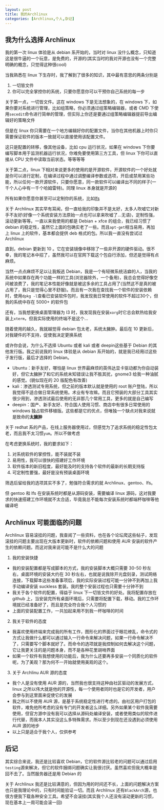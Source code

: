```yaml
---
layout: post
title: 我的Archlinux
categories: [Archlinux,个人,杂记]
---
```


## 我为什么选择 Archlinux

我的第一次 linux 体验是从 debian 系开始的，当时对 linux 没什么概念，只知道这是很牛逼的一个玩意，是免费的，开源的(其实当时的我对开源也没有一个完整明确的概念，只觉得这种很cool)

当我熟悉在 linux 下生存时，我了解到了很多的知识，其中最有意思的两条分别是

1. 一切皆文件
2. 你可以完全掌控你的系统，只要你愿意你可以干预你自己系统的每一步

关于第一点，一切皆文件。这在 windows 下是无法想象的，在 windows 下，如果你要对系统进行管理，比如组策略，你必须通过组策略编辑器，或者 CMD 下使用`secedit`命令进行简单的管理，但实际上你还是要通过组策略编辑器提前导出编辑好的策略文件

但是在 linux 你只需要在一个地方编辑好你的配置文件，当你在其他机器上时你只需要保证软件的版本一致就可以直接使用该配置文件。

这只是配置的转移，像其他设备，比如 cpu 运行状况，如果在 windows 下你要编写脚本用于监测机器运行状况，你难免要使用第三方工具，但 linux 下你可以直接从 CPU 文件中读取当前状态。等等等等

关于第二点，linux 下相对来说更多的使用的是开源软件，开源软件的一个好处就是你可以进行定制，在编译过程中通过调整编译参数或选项，开启或禁用某些功能，所以任何一款开源软件，只要你愿意，同一款软件可以编译出不同的样子(一千个人心中有一千个哈姆雷特)。同理 linux 本身就是开源的

所有如果你愿意你甚至可以定制你的系统，比如[lfs](http://www.linuxfromscratch.org/lfs/)

关于 Archlinux 其实早有耳闻，但一直给我的印象并不是太好，太多人吹嘘它对新手不友好(好像一个系统安装方法原始一点也可以拿来吹嘘了...无语)，定制性强，滚动更新等等。一直以来我使用的都是 Debian + xfce 的组合，我已经习惯了 debian 的稳定性，虽然它上面的包确实老了一些。而且`apt-get`相当易用，再加上 linux 上的软件，基本都会提供 deb 格式的包。所以我一直没有尝试过 Archlinux

直到，debian 更新到 10 。它在安装镜像中移除了一些非开源的硬件驱动。很不幸，我的笔记本中招了，虽然我可以在官网下载这个包自行添加，但还是觉得有点麻烦。

当然一点点麻烦不足以让我叛逃 Debian，我是一个有轻微系统洁癖的人，当我的系统中如果存在两个功能一样的工具(浏览器除外，一个备用)，我总会觉得好像空间被浪费了，我的笔记本性能好像就是被这多余的工具占用了(当然这不是真的被占用了，我只是觉得心里不舒服)。而且有一次我在查找我一个软件的安装依赖时，使用`dpkg -l`查看已安装软件包时，我发现我日常使用的软件不超过30个，但我的系统中存在 5000+ 的软件包

还有，当我想更换桌面管理器为 I3 时，我发现我在安装`xorg`时它总会默热给我安装上`xterm`，但我实际使用的终端不是这个...

随着使用的越久，我就越觉得 debian 包太老，系统太臃肿。最后在 10 更新后，对我硬件的不支持，促使我决定更换系统

或许你会说，为什么不选择 Ubuntu 或者 kali 或者 deepin这些基于 Debian 的其他发行版。我之前说我的 linux 体验是从 debian 系开始的，就是我已经用过这些子发行版，最后才选择的 Debian。

- Ubuntu：新手友好，哪怕是 linux 世界最麻烦的英伟达显卡驱动都为你自动装好，但它太臃肿了和它的系统未知错误让我不胜其扰，gnome3 给我一种油腻的感觉。(貌似现在的 20 版配色有改善)
- kali：渗透测试专用系统，但之前的版本默认就是使用的 root 账户登陆，所以我觉得不适合做日常系统使用。术业有专攻嘛。而且它预装的大部分工具其实很少用到，渗透测试最后使用的无非那几个常用工具，更多的就是自己编写
- deepin：国产、新手友好、符合国人使用习惯、商店中有很多日常使用的 windows 独占软件移植版。这些都是它的优点，但唯独一个缺点对我来说就是致命的**太臃肿**

关于 redhat 系的产品，在线上服务器使用过，但感觉为了追求系统的稳定性包太老，而且我不太习惯`yum`。所以不做考虑

在考虑更换系统时，我的要求如下：

1. 对系统软件的掌控性，能不装就不装
2. 易用性，我可以很快的搭建好工作环境
3. 软件版本的新旧程度，最好能及时的支持各个软件的最新的长期支持版
4. 可定制性要强，最好是没有预装桌面环境

筛选后留给我的选项其实不多了，勉强符合需求的就 Archlinux、gentoo、lfs。

但 gentoo 和 lfs 在安装系统时都是从源码安装，需要编译 linux 源码，这对我要求的快速搭建工作环境就不太合适，毕竟我总不能每次安装系统时都端杯咖啡等他编译吧

## Archlinux 可能面临的问题

Archlinux 容易滚挂的问题，我查阅了一些资料，也在各个论坛爬这些帖子，发现滚挂的问题主要出现在大版本更新时，软件的依赖问题和使用 AUR 安装的软件产生的依赖问题。而这对我来说可能不是什么大的问题

1. 我的安装快捷
  - 我的安装配置都是写成脚本的方式，我的安装脚本大概只需要 30-50 秒左右，桌面环境的安装大约在 30 秒左右，也就是说我除开光盘刻录，测试网络连接，下载脚本这些准备事项后，我的实际安装过程可能一分钟不到再加上我手动编译安装 suckless 套装。我的整个安装过程也只需要十分钟不到
  - 我关于各个软件的配置，得益于 linux 下一切皆文件的好处。我将配置存放在 github 上，当安装完所有桌面环境后，只需要将配置下载，移动。我的工作环境就已经准备好了，而且是完全符合我个人习惯的
  - 上面的安装配置工作，一共加起来用不到我一杯咖啡的时间
2. 我关于软件的态度
  - 我喜欢使用终端来完成我的所有工作，图形化的界面过于眼花缭乱，命令式的方式让我做什么都可以通过输入一行命令来解决问题，如果一行命令解决不了，只需要写个脚本就好了。而命令的选项就是我控制如何去解决这个问题，它让我更关注的是问题本身，而不是各种花里胡哨界面
  - 如果一个软件有我想使用的功能后，我为什么还要再多安装一个同质化的软件呢，为了美观？那为何不一开始就使用美观的这个。
3. 关于 Archlinu AUR 源的态度
  - 我个人是没有使用 AUR 源的，当然我也很支持这种由社区驱动的发展方式，linux 之所以伟大就是他的开源性，每一个使用者同时也是它的开发者，用户会参与到这里面来促使它的发展
  - 我之所以不使用 AUR 源，是基于系统稳定性进行考虑的。由社区用户打包的软件，难免他所考虑的没有专门的开发者这么详细。另外如果某个软件我需要使用，但官方源中没有我可以选择从源码处编译安装，或者使用类似的软件进行代替，而我本人其实没这么多特殊需求。所以至少到现在还没遇到必须使用 AUR 源的地步
  - 以上只是适合于我个人，仅供参考

## 后记

其实综合来说，我还是比较喜欢 Debian，它的软件源比较老的问题可以通过启用`testing`源来解决，但它的软件捆绑问题确实让我很讨厌。虽然喜欢但我大概率是回不去了。当然服务器还是用 Debian 的

关于 Archlinux 我还是比较满意的，但因为用的时间还不长，上面的问题解决方案也只是我理论中的，只有时间能验证一切。而且 Archlinux 还有`BlackArch`源，也很方便我下载各种安全工具。希望不会滚挂(其实我个人还没有滚动更新的习惯，现在基本上一周可能会滚一回)




























